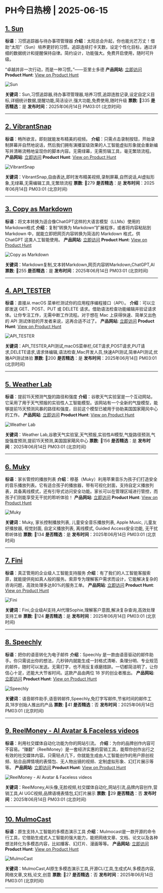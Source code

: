 # PH今日热榜 | 2025-06-15

## [1. Sun](https://www.producthunt.com/posts/sun-3?utm_campaign=producthunt-api&utm_medium=api-v2&utm_source=Application%3A+dev+%28ID%3A+189358%29)
**标语**：习惯追踪器与待办事项管理器
**介绍**：太阳总会升起，你也能光芒万丈！借助“太阳”（Sun）培养更好的习惯。追踪连续打卡天数，设定个性化目标，通过详细的数据统计和提醒保持自律。简约设计，功能强大。免费开启使用，随时可升级。

“卓越并非一次行动，而是一种习惯。”——亚里士多德
**产品网站**: [立即访问](https://www.producthunt.com/r/IEG3LGE2ET5OXT?utm_campaign=producthunt-api&utm_medium=api-v2&utm_source=Application%3A+dev+%28ID%3A+189358%29)
**Product Hunt**: [View on Product Hunt](https://www.producthunt.com/posts/sun-3?utm_campaign=producthunt-api&utm_medium=api-v2&utm_source=Application%3A+dev+%28ID%3A+189358%29)

![Sun](https://ph-files.imgix.net/c3cce308-20a1-4714-ab24-94bc1495f596.png?auto=format)

**关键词**：Sun,习惯追踪器,待办事项管理器,培养习惯,追踪连胜记录,设定自定义目标,详细统计数据,提醒功能,简洁设计,强大功能,免费使用,随时升级
**票数**: 🔺335
**是否精选**：是
**发布时间**：2025年06月14日 PM03:01 (北京时间)

---

## [2. VibrantSnap](https://www.producthunt.com/posts/vibrantsnap-3?utm_campaign=producthunt-api&utm_medium=api-v2&utm_source=Application%3A+dev+%28ID%3A+189358%29)
**标语**：畅所欲言。即刻就能发布精美的视频。
**介绍**：只需点击录制按钮，开始录制屏幕并自然地说话，然后我们拥有演播室级效果的人工智能虚拟形象就会重新编写并清晰流畅地呈现你的脚本内容。无需绿幕，无需剪辑工具，毫无繁琐流程。
**产品网站**: [立即访问](https://www.producthunt.com/r/2KBCCIIUBVYSEF?utm_campaign=producthunt-api&utm_medium=api-v2&utm_source=Application%3A+dev+%28ID%3A+189358%29)
**Product Hunt**: [View on Product Hunt](https://www.producthunt.com/posts/vibrantsnap-3?utm_campaign=producthunt-api&utm_medium=api-v2&utm_source=Application%3A+dev+%28ID%3A+189358%29)

![VibrantSnap](https://ph-files.imgix.net/ba5ff9b8-f911-42fe-a333-905e334361ce.png?auto=format)

**关键词**：VibrantSnap,自由表达,即时发布精美视频,录制屏幕,自然说话,AI虚拟形象,无绿幕,无需编辑工具,无繁琐流程
**票数**: 🔺279
**是否精选**：是
**发布时间**：2025年06月14日 PM03:01 (北京时间)

---

## [3. Copy as Markdown](https://www.producthunt.com/posts/copy-as-markdown?utm_campaign=producthunt-api&utm_medium=api-v2&utm_source=Application%3A+dev+%28ID%3A+189358%29)
**标语**：将文本转换为适合像ChatGPT这样的大语言模型（LLMs）使用的Markdown格式
**介绍**：复制“转换为 Markdown”扩展程序，或者将内容粘贴到 Markdown 中，就能立即把网页内容转换为简洁的 Markdown 格式，供 ChatGPT 这类人工智能使用。
**产品网站**: [立即访问](https://www.producthunt.com/r/WTZNYI73BJ7KJG?utm_campaign=producthunt-api&utm_medium=api-v2&utm_source=Application%3A+dev+%28ID%3A+189358%29)
**Product Hunt**: [View on Product Hunt](https://www.producthunt.com/posts/copy-as-markdown?utm_campaign=producthunt-api&utm_medium=api-v2&utm_source=Application%3A+dev+%28ID%3A+189358%29)

![Copy as Markdown](https://ph-files.imgix.net/c7758f6d-e9a8-45a5-aa92-b69e54630a23.jpeg?auto=format)

**关键词**：Markdown复制,文本转Markdown,网页内容转Markdown,ChatGPT,AI
**票数**: 🔺255
**是否精选**：是
**发布时间**：2025年06月14日 PM03:01 (北京时间)

---

## [4. API_TESTER](https://www.producthunt.com/posts/api_tester?utm_campaign=producthunt-api&utm_medium=api-v2&utm_source=Application%3A+dev+%28ID%3A+189358%29)
**标语**：直接从 macOS 菜单栏测试你的应用程序编程接口（API）。
**介绍**：可以立即发送 GET、POST、PUT 或 DELETE 请求。借助语法检查功能编辑并验证请求体。让你专注工作，无需中断工作流程。对于想在 Mac 上获得快速、简单又出色的 API 测试体验的开发者来说，这再合适不过了。
**产品网站**: [立即访问](https://www.producthunt.com/r/P2JWAXJM5LATEM?utm_campaign=producthunt-api&utm_medium=api-v2&utm_source=Application%3A+dev+%28ID%3A+189358%29)
**Product Hunt**: [View on Product Hunt](https://www.producthunt.com/posts/api_tester?utm_campaign=producthunt-api&utm_medium=api-v2&utm_source=Application%3A+dev+%28ID%3A+189358%29)

![API_TESTER](https://ph-files.imgix.net/10fc6276-4173-47fd-a11c-b3975e391baa.png?auto=format)

**关键词**：API_TESTER,API测试,macOS菜单栏,GET请求,POST请求,PUT请求,DELETE请求,请求体编辑,语法检查,Mac开发人员,快速API测试,简单API测试,优雅API测试体验
**票数**: 🔺200
**是否精选**：是
**发布时间**：2025年06月14日 PM03:01 (北京时间)

---

## [5. Weather Lab](https://www.producthunt.com/posts/weather-lab?utm_campaign=producthunt-api&utm_medium=api-v2&utm_source=Application%3A+dev+%28ID%3A+189358%29)
**标语**：提前15天预测气旋的路径和强度
**介绍**：谷歌天气实验室是一个互动网站，它采用了用于天气预报的实验性人工智能模型。该网站有一个全新的气旋模型，能够提前15天预测风暴的路径和强度，目前这个模型已被用于协助美国国家飓风中心的工作。
**产品网站**: [立即访问](https://www.producthunt.com/r/3ENJNEKR4T4QKB?utm_campaign=producthunt-api&utm_medium=api-v2&utm_source=Application%3A+dev+%28ID%3A+189358%29)
**Product Hunt**: [View on Product Hunt](https://www.producthunt.com/posts/weather-lab?utm_campaign=producthunt-api&utm_medium=api-v2&utm_source=Application%3A+dev+%28ID%3A+189358%29)

![Weather Lab](https://ph-files.imgix.net/ceccd95e-b2f2-4f61-b361-84ee4d2e1a3b.jpeg?auto=format)

**关键词**：Weather Lab,谷歌天气实验室,天气预报,实验性AI模型,气旋路径预测,气旋强度预测,提前15天预测,美国国家飓风中心
**票数**: 🔺156
**是否精选**：是
**发布时间**：2025年06月14日 PM03:01 (北京时间)

---

## [6. Muky](https://www.producthunt.com/posts/muky-2?utm_campaign=producthunt-api&utm_medium=api-v2&utm_source=Application%3A+dev+%28ID%3A+189358%29)
**标语**：家长管控的播放列表
**介绍**：穆基（Muky）利用苹果音乐为孩子们打造安全的音乐播放列表。它有适合孩子的播放器，带有可视化封面，支持自定义播放列表，具备离线模式，还有引导式访问安全功能。家长可以在管理区域进行管控，而孩子们则能享受无干扰的聆听体验！
**产品网站**: [立即访问](https://www.producthunt.com/r/6347XO72HB7OKH?utm_campaign=producthunt-api&utm_medium=api-v2&utm_source=Application%3A+dev+%28ID%3A+189358%29)
**Product Hunt**: [View on Product Hunt](https://www.producthunt.com/posts/muky-2?utm_campaign=producthunt-api&utm_medium=api-v2&utm_source=Application%3A+dev+%28ID%3A+189358%29)

![Muky](https://ph-files.imgix.net/fc26c3e3-a89a-403b-9ac7-ae892851aa1a.jpeg?auto=format)

**关键词**：Muky, 家长控制播放列表, 儿童安全音乐播放列表, Apple Music, 儿童友好播放器, 视觉封面, 自定义播放列表, 离线模式, Guided Access安全功能, 无干扰聆听体验
**票数**: 🔺134
**是否精选**：是
**发布时间**：2025年06月14日 PM03:01 (北京时间)

---

## [7. Fini](https://www.producthunt.com/posts/fini-2?utm_campaign=producthunt-api&utm_medium=api-v2&utm_source=Application%3A+dev+%28ID%3A+189358%29)
**标语**：真正管用的企业级人工智能支持服务
**介绍**：有了我们的人工智能客服索菲，就能提供宛如真人般的服务。索菲专为理解客户需求而设计，它能解决复杂的咨询问题，高效处理多达80%的服务工单。
**产品网站**: [立即访问](https://www.producthunt.com/r/KQ5ZJ5O62QTXST?utm_campaign=producthunt-api&utm_medium=api-v2&utm_source=Application%3A+dev+%28ID%3A+189358%29)
**Product Hunt**: [View on Product Hunt](https://www.producthunt.com/posts/fini-2?utm_campaign=producthunt-api&utm_medium=api-v2&utm_source=Application%3A+dev+%28ID%3A+189358%29)

![Fini](https://ph-files.imgix.net/309e7a89-84ba-427d-994c-2e6ff6a156b6.png?auto=format)

**关键词**：Fini,企业级AI支持,AI代理Sophie,理解客户意图,解决复杂查询,高效处理支持工单
**票数**: 🔺124
**是否精选**：是
**发布时间**：2025年06月14日 PM03:01 (北京时间)

---

## [8. Speechly](https://www.producthunt.com/posts/speechly?utm_campaign=producthunt-api&utm_medium=api-v2&utm_source=Application%3A+dev+%28ID%3A+189358%29)
**标语**：把你的语音转化为电子邮件
**介绍**：Speechly 是一款由语音驱动的邮件助手。你只需说出你的想法，几秒钟内就能生成一封格式清晰、条理分明、专业规范的邮件，随时可以发送。无需打字，也不用反复琢磨措辞。一切都简洁明了，让你信心十足，还能大大节省时间。这款产品由两位 18 岁的创业者推出。
**产品网站**: [立即访问](https://www.producthunt.com/r/2YAERVV2SSMLPT?utm_campaign=producthunt-api&utm_medium=api-v2&utm_source=Application%3A+dev+%28ID%3A+189358%29)
**Product Hunt**: [View on Product Hunt](https://www.producthunt.com/posts/speechly?utm_campaign=producthunt-api&utm_medium=api-v2&utm_source=Application%3A+dev+%28ID%3A+189358%29)

![Speechly](https://ph-files.imgix.net/f7eba308-b19e-4f96-8ab3-ede0f78826b5.gif?auto=format)

**关键词**：语音邮件助手,语音转邮件,Speechly,免打字写邮件,节省时间的邮件工具,18岁创始人推出的产品
**票数**: 🔺41
**是否精选**：否
**发布时间**：2025年06月14日 PM03:01 (北京时间)

---

## [9. ReelMoney - AI Avatar & Faceless videos](https://www.producthunt.com/posts/reelmoney-ai-avatar-faceless-videos?utm_campaign=producthunt-api&utm_medium=api-v2&utm_source=Application%3A+dev+%28ID%3A+189358%29)
**标语**：利用社交媒体自动化功能为你的网站引流。
**介绍**：为你的品牌创作内容可不容易。“赚翻”（ReelMoney）是一套经济实惠的营销工具，能帮你创作出行之有效的社交媒体内容。只需轻点几下，你就能生成由人工智能创作的用户原创视频、贴合品牌情境的表情包、无人物出镜的视频、定制虚拟形象、幻灯片展示等等。
**产品网站**: [立即访问](https://www.producthunt.com/r/LV2OTGMSO4W5W4?utm_campaign=producthunt-api&utm_medium=api-v2&utm_source=Application%3A+dev+%28ID%3A+189358%29)
**Product Hunt**: [View on Product Hunt](https://www.producthunt.com/posts/reelmoney-ai-avatar-faceless-videos?utm_campaign=producthunt-api&utm_medium=api-v2&utm_source=Application%3A+dev+%28ID%3A+189358%29)

![ReelMoney - AI Avatar & Faceless videos](https://ph-files.imgix.net/ebcf8b0b-cac3-4ad7-be8a-2e9db545150d.png?auto=format)

**关键词**：ReelMoney,AI头像,无脸视频,社交媒体自动化,网站引流,品牌内容创作,营销工具,AI UGC视频,品牌语境表情包,幻灯片展示
**票数**: 🔺29
**是否精选**：否
**发布时间**：2025年06月14日 PM03:01 (北京时间)

---

## [10. MulmoCast](https://www.producthunt.com/posts/mulmocast?utm_campaign=producthunt-api&utm_medium=api-v2&utm_source=Application%3A+dev+%28ID%3A+189358%29)
**标语**：原生支持人工智能的多模态演示工具
**介绍**：Mulmocast是一款开源的命令行工具，它借助生成式人工智能的强大能力，能把网络文章、文档、论文以及各种想法转化为多模态内容，比如播客、幻灯片、漫画等等。
**产品网站**: [立即访问](https://www.producthunt.com/r/J3PVZ5ELNHWTSL?utm_campaign=producthunt-api&utm_medium=api-v2&utm_source=Application%3A+dev+%28ID%3A+189358%29)
**Product Hunt**: [View on Product Hunt](https://www.producthunt.com/posts/mulmocast?utm_campaign=producthunt-api&utm_medium=api-v2&utm_source=Application%3A+dev+%28ID%3A+189358%29)

![MulmoCast](https://ph-files.imgix.net/e3ab7119-e15b-42d0-894a-af0ad64b0481.jpeg?auto=format)

**关键词**：MulmoCast,AI原生多模态演示工具,开源CLI工具,生成式AI,多模态内容,网络文章,文档,论文,创意
**票数**: 🔺27
**是否精选**：否
**发布时间**：2025年06月14日 PM03:01 (北京时间)

---

